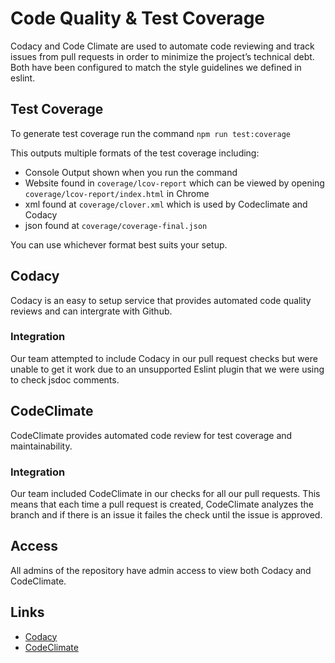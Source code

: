 # Code Quality & Test Coverage
Codacy and Code Climate are used to automate code reviewing and track issues from pull requests in order to minimize the project’s technical debt. 
Both have been configured to match the style guidelines we defined in eslint.

## Test Coverage
To generate test coverage run the command `npm run test:coverage`

This outputs multiple formats of the test coverage including:
*   Console Output shown when you run the command
*   Website found in `coverage/lcov-report` which can be viewed by opening `coverage/lcov-report/index.html` in Chrome
*   xml found at `coverage/clover.xml` which is used by Codeclimate and Codacy
*   json found at `coverage/coverage-final.json`

You can use whichever format best suits your setup.

## Codacy
Codacy is an easy to setup service that provides automated code quality reviews and can intergrate with Github.

### Integration
Our team attempted to include Codacy in our pull request checks but were unable to get it work due to an unsupported Eslint plugin that we were using to check jsdoc comments.

## CodeClimate
CodeClimate provides automated code review for test coverage and maintainability.

### Integration
Our team included CodeClimate in our checks for all our pull requests.
This means that each time a pull request is created, CodeClimate analyzes the branch and if there is an issue it failes the check until the issue is approved.

## Access
All admins of the repository have admin access to view both Codacy and CodeClimate.

## Links
*   [Codacy](https://app.codacy.com/gh/cse112-sp20/Quaranteam-8/dashboard)
*   [CodeClimate](https://codeclimate.com/github/cse112-sp20/Quaranteam-8)

